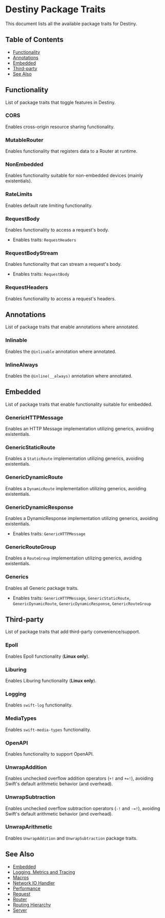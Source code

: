# Destiny Package Traits

This document lists all the available package traits for Destiny.

## Table of Contents
- [Functionality](#functionality)
- [Annotations](#annotations)
- [Embedded](#embedded)
- [Third-party](#third-party)
- [See Also](#see-also)

## Functionality

List of package traits that toggle features in Destiny.

### CORS
Enables cross-origin resource sharing functionality.

### MutableRouter
Enables functionality that registers data to a Router at runtime.

### NonEmbedded
Enables functionality suitable for non-embedded devices (mainly existentials).

### RateLimits
Enables default rate limiting functionality.

### RequestBody
Enables functionality to access a request's body.
- Enables traits: `RequestHeaders`

### RequestBodyStream
Enables functionality that can stream a request's body.
- Enables traits: `RequestBody`

### RequestHeaders
Enables functionality to access a request's headers.

## Annotations

List of package traits that enable annotations where annotated.

### Inlinable
Enables the `@inlinable` annotation where annotated.

### InlineAlways
Enables the `@inline(__always)` annotation where annotated.


## Embedded

List of package traits that enable functionality suitable for embedded.

### GenericHTTPMessage
Enables an HTTP Message implementation utilizing generics, avoiding existentials.

### GenericStaticRoute
Enables a `StaticRoute` implementation utilizing generics, avoiding existentials.

### GenericDynamicRoute
Enables a `DynamicRoute` implementation utilizing generics, avoiding existentials.

### GenericDynamicResponse
Enables a DynamicResponse implementation utilizing generics, avoiding existentials.
- Enables traits: `GenericHTTPMessage`

### GenericRouteGroup
Enables a `RouteGroup` implementation utilizing generics, avoiding existentials.

### Generics
Enables all Generic package traits.
- Enables traits: `GenericHTTPMessage`, `GenericStaticRoute`, `GenericDynamicRoute`, `GenericDynamicResponse`, `GenericRouteGroup`


## Third-party

List of package traits that add third-party convenience/support.

### Epoll
Enables Epoll functionality (**Linux only**).

### Liburing
Enables Liburing functionality (**Linux only**).

### Logging
Enables `swift-log` functionality.

### MediaTypes
Enables `swift-media-types` functionality.

### OpenAPI
Enables functionality to support OpenAPI.

### UnwrapAddition
Enables unchecked overflow addition operators (`+!` and `+=!`), avoiding Swift's default arithmetic behavior (and overhead).

### UnwrapSubtraction
Enables unchecked overflow subtraction operators (`-!` and `-=!`), avoiding Swift's default arithmetic behavior (and overhead).

### UnwrapArithmetic
Enables `UnwrapAddition` and `UnwrapSubtraction` package traits.

## See Also
- [Embedded](https://github.com/RandomHashTags/destiny/tree/main/Sources/Documentation.docc/Embedded.md)
- [Logging, Metrics and Tracing](https://github.com/RandomHashTags/destiny/tree/main/Sources/Documentation.docc/LoggingMetricsTracing.md)
- [Macros](https://github.com/RandomHashTags/destiny/tree/main/Sources/Documentation.docc/Macros.md)
- [Network IO Handler](https://github.com/RandomHashTags/destiny/tree/main/Sources/Documentation.docc/NetworkIOHandler.md)
- [Performance](https://github.com/RandomHashTags/destiny/tree/main/Sources/Documentation.docc/Performance.md)
- [Request](https://github.com/RandomHashTags/destiny/tree/main/Sources/Documentation.docc/Request.md)
- [Router](https://github.com/RandomHashTags/destiny/tree/main/Sources/Documentation.docc/Router.md)
- [Routing Hierarchy](https://github.com/RandomHashTags/destiny/tree/main/Sources/Documentation.docc/RoutingHierarchy.md)
- [Server](https://github.com/RandomHashTags/destiny/tree/main/Sources/Documentation.docc/Server.md)